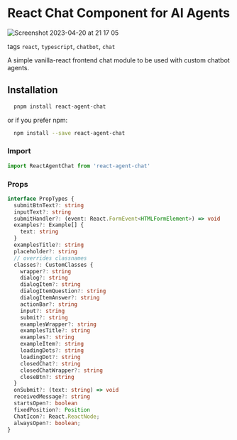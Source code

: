 # React Chat Component for AI Agents

![Screenshot 2023-04-20 at 21 17 05](https://user-images.githubusercontent.com/20679513/233469744-b88e22e8-73e8-42f4-af69-489dfd181997.png)

tags `react`, `typescript`, `chatbot`, `chat`

A simple vanilla-react frontend chat module to be used with custom chatbot agents.

## Installation

```bash
  pnpm install react-agent-chat
```

or if you prefer npm:

```bash
  npm install --save react-agent-chat
```

### Import

```js
import ReactAgentChat from 'react-agent-chat'
```

### Props

```ts
interface PropTypes {
  submitBtnText?: string
  inputText?: string
  submitHandler?: (event: React.FormEvent<HTMLFormElement>) => void
  examples?: Example[] {
    text: string
  } 
  examplesTitle?: string
  placeholder?: string
  // overrides classnames 
  classes?: CustomClasses {
    wrapper?: string
    dialog?: string
    dialogItem?: string
    dialogItemQuestion?: string
    dialogItemAnswer?: string
    actionBar?: string
    input?: string
    submit?: string
    examplesWrapper?: string
    examplesTitle?: string
    examples?: string
    exampleItem?: string
    loadingDots?: string
    loadingDot?: string
    closedChat?: string
    closedChatWrapper?: string
    closeBtn?: string
  }
  onSubmit?: (text: string) => void
  receivedMessage?: string
  startsOpen?: boolean
  fixedPosition?: Position
  ChatIcon?: React.ReactNode;
  alwaysOpen?: boolean;
}
```
